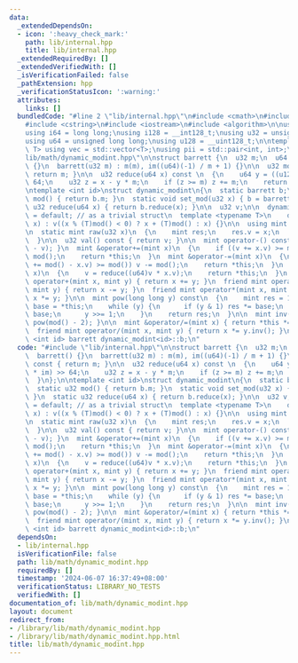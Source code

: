 ```yaml
---
data:
  _extendedDependsOn:
  - icon: ':heavy_check_mark:'
    path: lib/internal.hpp
    title: lib/internal.hpp
  _extendedRequiredBy: []
  _extendedVerifiedWith: []
  _isVerificationFailed: false
  _pathExtension: hpp
  _verificationStatusIcon: ':warning:'
  attributes:
    links: []
  bundledCode: "#line 2 \"lib/internal.hpp\"\n#include <cmath>\n#include <vector>\n\
    #include <cstring>\n#include <iostream>\n#include <algorithm>\n\nusing i32 = int;\n\
    using i64 = long long;\nusing i128 = __int128_t;\nusing u32 = unsigned int;\n\
    using u64 = unsigned long long;\nusing u128 = __uint128_t;\n\ntemplate<typename\
    \ T> using vec = std::vector<T>;\nusing pii = std::pair<int, int>;\n#line 2 \"\
    lib/math/dynamic_modint.hpp\"\n\nstruct barrett {\n  u32 m;\n  u64 im;\n\n  barrett()\
    \ {}\n  barrett(u32 m) : m(m), im((u64)(-1) / m + 1) {}\n\n  u32 mod() const {\
    \ return m; }\n\n  u32 reduce(u64 x) const \n  {\n    u64 y = ((u128)x * im) >>\
    \ 64;\n    u32 z = x - y * m;\n    if (z >= m) z += m;\n    return z;\n  }\n};\n\
    \ntemplate <int id>\nstruct dynamic_modint\n{\n  static barrett b;\n  static u32\
    \ mod() { return b.m; }\n  static void set_mod(u32 x) { b = barrett(x); }\n  static\
    \ u32 reduce(u64 x) { return b.reduce(x); }\n\n  u32 v;\n\n  dynamic_modint()\
    \ = default; // as a trivial struct\n  template <typename T>\n    dynamic_modint(T\
    \ x) : v((x % (T)mod() < 0) ? x + (T)mod() : x) {}\n\n  using mint = dynamic_modint;\n\
    \n  static mint raw(u32 x)\n  {\n    mint res;\n    res.v = x;\n    return res;\n\
    \  }\n\n  u32 val() const { return v; }\n\n  mint operator-() const { return dynamic_modint(mod()\
    \ - v); }\n  mint &operator+=(mint x)\n  {\n    if ((v += x.v) >= mod()) v -=\
    \ mod();\n    return *this;\n  }\n  mint &operator-=(mint x)\n  {\n    if ((v\
    \ += mod() - x.v) >= mod()) v -= mod();\n    return *this;\n  }\n  mint &operator*=(mint\
    \ x)\n  {\n    v = reduce((u64)v * x.v);\n    return *this;\n  }\n  friend mint\
    \ operator+(mint x, mint y) { return x += y; }\n  friend mint operator-(mint x,\
    \ mint y) { return x -= y; }\n  friend mint operator*(mint x, mint y) { return\
    \ x *= y; }\n\n  mint pow(long long y) const\n  {\n    mint res = 1;\n    mint\
    \ base = *this;\n    while (y) {\n      if (y & 1) res *= base;\n      base *=\
    \ base;\n      y >>= 1;\n    }\n    return res;\n  }\n\n  mint inv() const { return\
    \ pow(mod() - 2); }\n\n  mint &operator/=(mint x) { return *this *= x.inv(); }\n\
    \  friend mint operator/(mint x, mint y) { return x *= y.inv(); }\n};\n\ntemplate\
    \ <int id> barrett dynamic_modint<id>::b;\n"
  code: "#include \"lib/internal.hpp\"\n\nstruct barrett {\n  u32 m;\n  u64 im;\n\n\
    \  barrett() {}\n  barrett(u32 m) : m(m), im((u64)(-1) / m + 1) {}\n\n  u32 mod()\
    \ const { return m; }\n\n  u32 reduce(u64 x) const \n  {\n    u64 y = ((u128)x\
    \ * im) >> 64;\n    u32 z = x - y * m;\n    if (z >= m) z += m;\n    return z;\n\
    \  }\n};\n\ntemplate <int id>\nstruct dynamic_modint\n{\n  static barrett b;\n\
    \  static u32 mod() { return b.m; }\n  static void set_mod(u32 x) { b = barrett(x);\
    \ }\n  static u32 reduce(u64 x) { return b.reduce(x); }\n\n  u32 v;\n\n  dynamic_modint()\
    \ = default; // as a trivial struct\n  template <typename T>\n    dynamic_modint(T\
    \ x) : v((x % (T)mod() < 0) ? x + (T)mod() : x) {}\n\n  using mint = dynamic_modint;\n\
    \n  static mint raw(u32 x)\n  {\n    mint res;\n    res.v = x;\n    return res;\n\
    \  }\n\n  u32 val() const { return v; }\n\n  mint operator-() const { return dynamic_modint(mod()\
    \ - v); }\n  mint &operator+=(mint x)\n  {\n    if ((v += x.v) >= mod()) v -=\
    \ mod();\n    return *this;\n  }\n  mint &operator-=(mint x)\n  {\n    if ((v\
    \ += mod() - x.v) >= mod()) v -= mod();\n    return *this;\n  }\n  mint &operator*=(mint\
    \ x)\n  {\n    v = reduce((u64)v * x.v);\n    return *this;\n  }\n  friend mint\
    \ operator+(mint x, mint y) { return x += y; }\n  friend mint operator-(mint x,\
    \ mint y) { return x -= y; }\n  friend mint operator*(mint x, mint y) { return\
    \ x *= y; }\n\n  mint pow(long long y) const\n  {\n    mint res = 1;\n    mint\
    \ base = *this;\n    while (y) {\n      if (y & 1) res *= base;\n      base *=\
    \ base;\n      y >>= 1;\n    }\n    return res;\n  }\n\n  mint inv() const { return\
    \ pow(mod() - 2); }\n\n  mint &operator/=(mint x) { return *this *= x.inv(); }\n\
    \  friend mint operator/(mint x, mint y) { return x *= y.inv(); }\n};\n\ntemplate\
    \ <int id> barrett dynamic_modint<id>::b;\n"
  dependsOn:
  - lib/internal.hpp
  isVerificationFile: false
  path: lib/math/dynamic_modint.hpp
  requiredBy: []
  timestamp: '2024-06-07 16:37:49+08:00'
  verificationStatus: LIBRARY_NO_TESTS
  verifiedWith: []
documentation_of: lib/math/dynamic_modint.hpp
layout: document
redirect_from:
- /library/lib/math/dynamic_modint.hpp
- /library/lib/math/dynamic_modint.hpp.html
title: lib/math/dynamic_modint.hpp
---
```

